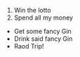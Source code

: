 1. Win the lotto 
2. Spend all my money
  * Get some fancy Gin
  * Drink said fancy Gin
  * Raod Trip!
